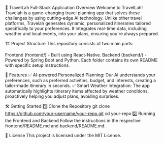 🚀 TravelLah
Full-Stack Application Overview
Welcome to TravelLah! Travelah is a game-changing travel planning app that solves these challenges by using cutting-edge AI technology. Unlike other travel platforms, Travelah generates dynamic, personalized itineraries tailored specifically to your preferences. It integrates real-time data, including weather and local events, into your plans, ensuring you're always prepared.


🏗️ Project Structure
This repository consists of two main parts:

Frontend (frontend/) - Built using React-Native.
Backend (backend/) - Powered by Spring Boot and Python.
Each folder contains its own README with specific setup instructions.

📌 Features
✅ AI-powered Personalized Planning: Our AI understands your preferences, such as preferred activities, budget, and interests, creating a tailor-made itinerary in seconds.
✅ Smart Weather Integration: The app automatically highlights itinerary items affected by weather conditions, proactively helping you adjust plans, avoiding surprises.

🛠️ Getting Started
1️⃣ Clone the Repository
git clone https://github.com/your-username/your-repo.git
cd your-repo
2️⃣ Running the Frontend and Backend
Follow the instructions in the respective frontend/README.md and backend/README.md.

📜 License
This project is licensed under the MIT License.